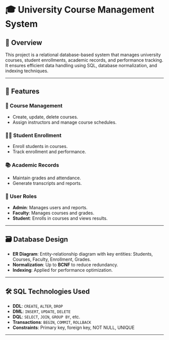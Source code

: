 # 🎓 University Course Management System

## 📌 Overview
This project is a relational database-based system that manages university courses, student enrollments, academic records, and performance tracking. It ensures efficient data handling using SQL, database normalization, and indexing techniques.

---

## 🧩 Features

### 🏫 Course Management
- Create, update, delete courses.
- Assign instructors and manage course schedules.

### 👨‍🎓 Student Enrollment
- Enroll students in courses.
- Track enrollment and performance.

### 📚 Academic Records
- Maintain grades and attendance.
- Generate transcripts and reports.

### 🔐 User Roles
- **Admin**: Manages users and reports.
- **Faculty**: Manages courses and grades.
- **Student**: Enrolls in courses and views results.

---

## 🗃️ Database Design

- **ER Diagram**: Entity-relationship diagram with key entities: Students, Courses, Faculty, Enrollment, Grades.
- **Normalization**: Up to **BCNF** to reduce redundancy.
- **Indexing**: Applied for performance optimization.

---

## 🛠️ SQL Technologies Used

- **DDL**: `CREATE`, `ALTER`, `DROP`
- **DML**: `INSERT`, `UPDATE`, `DELETE`
- **DQL**: `SELECT`, `JOIN`, `GROUP BY`, etc.
- **Transactions**: `BEGIN`, `COMMIT`, `ROLLBACK`
- **Constraints**: Primary key, foreign key, NOT NULL, UNIQUE

---


